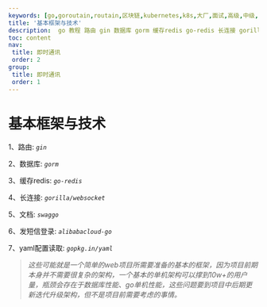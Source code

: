 ```yaml
---
keywords: [go,goroutain,routain,区块链,kubernetes,k8s,大厂,面试,高级,中级,im,路由,gin]
title: '基本框架与技术'
description:  go 教程 路由 gin 数据库 gorm 缓存redis go-redis 长连接 gorilla/websocket 短信 alibabacloud-go yaml配置读取 gopkg.in/yaml
toc: content
nav:
 title: 即时通讯
 order: 2
group:
 title: 即时通讯
 order: 1
---
```

# 基本框架与技术
1、路由:
*`gin`*

2、数据库:
*`gorm`*

3、缓存redis:
*`go-redis`*

4、长连接:
*`gorilla/websocket`*

5、文档:
*`swaggo`*

6、发短信登录:
*`alibabacloud-go`*

7、yaml配置读取:
*`gopkg.in/yaml`*


>*这些可能就是一个简单的web项目所需要准备的基本的框架，因为项目前期本身并不需要很复杂的架构，一个基本的单机架构可以撑到10w+的用户量，瓶颈会存在于数据库性能、go单机性能，这些问题要到项目中后期更新迭代升级架构，但不是项目前需要考虑的事情。*
